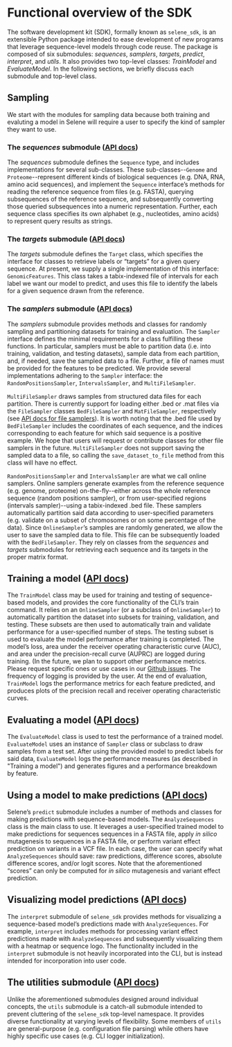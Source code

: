 # Functional overview of the SDK

The software development kit (SDK), formally known as `selene_sdk`, is an extensible Python package intended to ease development of new programs that leverage sequence-level models through code reuse.
The package is composed of six submodules: _sequences_, _samplers_, _targets_, _predict_, _interpret_, and _utils_.
It also provides two top-level classes: _TrainModel_ and _EvaluateModel_.
In the following sections, we briefly discuss each submodule and top-level class. 

## Sampling

We start with the modules for sampling data because both training and evaluting a model in Selene will require a user to specify the kind of sampler they want to use. 

### The _sequences_ submodule ([API docs](http://selene.flatironinstitute.org/sequences.html))

The _sequences_ submodule defines the `Sequence` type, and includes implementations for several sub-classes.
These sub-classes--`Genome` and `Proteome`--represent different kinds of biological sequences (e.g. DNA, RNA, amino acid sequences), and implement the `Sequence` interface’s methods for reading the reference sequence from files (e.g. FASTA), querying subsequences of the reference sequence, and subsequently converting those queried subsequences into a numeric representation.
Further, each sequence class specifies its own alphabet (e.g., nucleotides, amino acids) to represent query results as strings.

### The _targets_ submodule ([API docs](http://selene.flatironinstitute.org/targets.html))

The _targets_ submodule defines the `Target` class, which specifies the interface for classes to retrieve labels or “targets” for a given query sequence.
At present, we supply a single implementation of this interface: `GenomicFeatures`.
This class takes a tabix-indexed file of intervals for each label we want our model to predict, and uses this file to identify the labels for a given sequence drawn from the reference.

### The _samplers_ submodule ([API docs](http://selene.flatironinstitute.org/samplers.html))

The _samplers_ submodule provides methods and classes for randomly sampling and partitioning datasets for training and evaluation.
The `Sampler` interface defines the minimal requirements for a class fulfilling these functions.
In particular, samplers must be able to partition data (i.e. into training, validation, and testing datasets), sample data from each partition, and, if needed, save the sampled data to a file.
Further, a file of names must be provided for the features to be predicted.
We provide several implementations adhering to the `Sampler` interface: the `RandomPositionsSampler`, `IntervalsSampler`, and `MultiFileSampler`.

`MultiFileSampler` draws samples from structured data files for each partition.
There is currently support for loading either .bed or .mat files via the `FileSampler` classes `BedFileSampler` and `MatFileSampler`, respectively (see [API docs for file samplers](http://selene.flatironinstitute.org/samplers.file_samplers.html)).
It is worth noting that the .bed file used by `BedFileSampler` includes the coordinates of each sequence, and the indices corresponding to each feature for which said sequence is a positive example.
We hope that users will request or contribute classes for other file samplers in the future.
`MultiFileSampler` does not support saving the sampled data to a file, so calling the `save_dataset_to_file` method from this class will have no effect.

`RandomPositionsSampler` and `IntervalsSampler` are what we call online samplers.
Online samplers generate examples from the reference sequence (e.g. genome, proteome) on-the-fly--either across the whole reference sequence (random positions sampler), or from user-specified regions (intervals sampler)--using a tabix-indexed .bed file.
These samplers automatically partition said data according to user-specified parameters (e.g. validate on a subset of chromosomes or on some percentage of the data).
Since `OnlineSampler`’s samples are randomly generated, we allow the user to save the sampled data to file.
This file can be subsequently loaded with the `BedFileSampler`. They rely on classes from the _sequences_ and _targets_ submodules for retrieving each sequence and its targets in the proper matrix format. 

## Training a model ([API docs](http://selene.flatironinstitute.org/selene.html#trainmodel))

The `TrainModel` class may be used for training and testing of sequence-based models, and provides the core functionality of the CLI’s train command.
It relies on an `OnlineSampler` (or a subclass of `OnlineSampler`)  to automatically partition the dataset into subsets for training, validation, and testing.
These subsets are then used to automatically train and validate performance for a user-specified number of steps.
The testing subset is used to evaluate the model performance after training is completed.
The model’s loss, area under the receiver operating characteristic curve (AUC), and area under the precision-recall curve (AUPRC) are logged during training. (In the future, we plan to support other performance metrics. Please request specific ones or use cases in our [Github issues](https://github.com/FunctionLab/selene/issues).
The frequency of logging is provided by the user.
At the end of evaluation, `TrainModel` logs the performance metrics for each feature predicted, and produces plots of the precision recall and receiver operating characteristic curves.

## Evaluating a model ([API docs](http://selene.flatironinstitute.org/selene.html#evaluatemodel))

The `EvaluateModel` class is used to test the performance of a trained model. 
`EvaluateModel` uses an instance of `Sampler` class or subclass to draw samples from a test set.
After using the provided model to predict labels for said data, `EvaluateModel` logs the performance measures (as described in "Training a model") and generates figures and a performance breakdown by feature.

## Using a model to make predictions ([API docs](http://selene.flatironinstitute.org/predict.html))

Selene’s `predict` submodule includes a number of methods and classes for making predictions with sequence-based models. 
The `AnalyzeSequences` class is the main class to use.
It leverages a user-specified trained model to make predictions for sequences sequences in a FASTA file, apply _in silico_ mutagenesis to sequences in a FASTA file, or perform variant effect prediction on variants in a VCF file.
In each case, the user can specify what `AnalyzeSequences` should save: raw predictions, difference scores, absolute difference scores, and/or logit scores.
Note that the aforementioned “scores” can only be computed for _in silico_ mutagenesis and variant effect prediction. 

## Visualizing model predictions ([API docs](http://selene.flatironinstitute.org/interpret.html))

The `interpret` submodule of `selene_sdk` provides methods for visualizing a sequence-based model’s predictions made with `AnalyzeSequences`.
For example, `interpret` includes methods for processing variant effect predictions made with `AnalyzeSequences` and subsequently visualizing them with a heatmap or sequence logo.
The functionality included in the `interpret` submodule is not heavily incorporated into the CLI, but is instead intended for incorporation into user code.

## The utilities submodule ([API docs](http://selene.flatironinstitute.org/utils.html))

Unlike the aforementioned submodules designed around individual concepts, the `utils` submodule is a catch-all submodule intended to prevent cluttering of the `selene_sdk` top-level namespace. 
It provides diverse functionality at varying levels of flexibility. 
Some members of `utils` are general-purpose (e.g. configuration file parsing) while others have highly specific use cases (e.g. CLI logger initialization).

